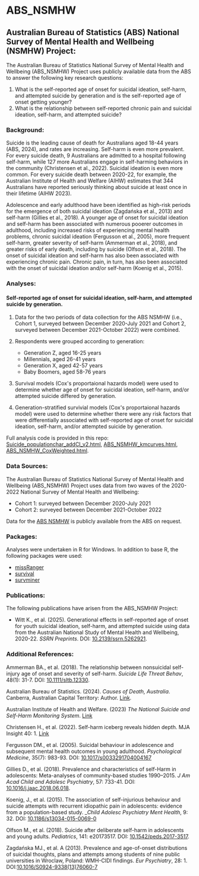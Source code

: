 # ABS_NSMHW
## Australian Bureau of Statistics (ABS) National Survey of Mental Health and Wellbeing (NSMHW) Project:
The Australian Bureau of Statistics National Survey of Mental Health and Wellbeing (ABS_NSMHW) Project uses publicly available data from the ABS to answer the following key research questions:

1. What is the self-reported age of onset for suicidal ideation, self-harm, and attempted suicide by generation and is the self-reported age of onset getting younger?
2. What is the relationship between self-reported chronic pain and suicidal ideation, self-harm, and attempted suicide?



### Background:
Suicide is the leading cause of death for Australians aged 18-44 years (ABS, 2024), and rates are increasing. Self-harm is even more prevalent. For every suicide death, 9 Australians are admitted to a hospital following self-harm, while 127 more Australians engage in self-harming behaviors in the community (Christensen et al., 2022). Suicidal ideation is even more common. For every suicide death between 2020-22, for example, the Australian Institute of Health and Welfare (AIHW) estimates that 344 Australians have reported seriously thinking about suicide at least once in their lifetime (AIHW 2023).

Adolescence and early adulthood have been identified as high-risk periods for the emergence of both suicidal ideation (Zagdańska et al., 2013) and self-harm (Gillies et al., 2018). A younger age of onset for suicidal ideation and self-harm has been associated with numerous pooerer outcomes in adulthood, including increased risks of experiencing mental health problems, chronic suicidal ideation (Fergusson et al., 2005), more frequent self-harm, greater severity of self-harm (Ammerman et al., 2018), and greater risks of early death, including by suicide (Olfson et al., 2018). The onset of suicidal ideation and self-harm has also been associated with experiencing chronic pain. Chronic pain, in turn, has also been associated with the onset of suicidal ideation and/or self-harm (Koenig et al., 2015).



### Analyses:
#### Self-reported age of onset for suicidal ideation, self-harm, and attempted suicide by generation.
1. Data for the two periods of data collection for the ABS NSMHW (i.e., Cohort 1, surveyed between December 2020-July 2021 and Cohort 2, surveyed between December 2021-October 2022) were combined.
   
2. Respondents were grouped according to generation:
   * Generation Z, aged 16-25 years
   * Millennials, aged 26-41 years
   * Generation X, aged 42-57 years
   * Baby Boomers, aged 58-76 years

3. Survival models (Cox's proportaional hazards model) were used to determine whether age of onset for suicidal ideation, self-harm, and/or attempted suicide differed by generation.

4. Generation-stratified survivial models (Cox's proportaional hazards model) were used to determine whether there were any risk factors that were differentially associated with self-reported age of onset for suicidal ideation, self-harm, and/or attempted suicide by generation.

Full analysis code is provided in this repo: [Suicide_populationchar_addCI_v2.html](), [ABS_NSMHW_kmcurves.html](), [ABS_NSMHW_CoxWeighted.html]().



### Data Sources:
The Australian Bureau of Statistics National Survey of Mental Health and Wellbeing (ABS_NSMHW) Project uses data from two waves of the 2020-2022 National Survey of Mental Health and Wellbeing:
* Cohort 1: surveyed between December 2020-July 2021
* Cohort 2: surveyed between December 2021-October 2022

Data for the [ABS NSMHW](https://www.abs.gov.au/statistics/health/mental-health/national-study-mental-health-and-wellbeing/latest-release) is publicly available from the ABS on request.



### Packages:
Analyses were undertaken in R for Windows. In addition to base R, the following packages were used:

* [missRanger](https://www.rdocumentation.org/packages/missRanger/versions/2.6.1/topics/missRanger)
* [survival](https://www.rdocumentation.org/packages/survival/versions/3.5-7)
* [survminer](https://www.rdocumentation.org/packages/survminer/versions/0.4.9)



### Publications:
The following publications have arisen from the ABS_NSMHW Project:

* Witt K., et al. (2025). Generational effects in self-reported age of onset for youth suicidal ideation, self-harm, and attempted suicide using data from the Australian National Study of Mental Health and Wellbeing, 2020-22. _SSRN Preprints_. DOI: [10.2139/ssrn.5262921](http://dx.doi.org/10.2139/ssrn.5262921).




### Additional References:
Ammerman BA., et al. (2018). The relationship between nonsuicidal self-injury age of onset and severity of self-harm. _Suicide Life Threat Behav_, 48(1): 31-7. DOI: [10.1111/sltb.12330](https://onlinelibrary.wiley.com/doi/10.1111/sltb.12330).

Australian Bureau of Statistics. (2024). _Causes of Death, Australia_. Canberra, Australian Capital Territory: Author. [Link](https://www.abs.gov.au/statistics/health/causes-death/causes-death-australia/latest-release).

Australian Institute of Health and Welfare. (2023) _The National Suicide and Self-Harm Monitoring System_. [Link](https://www.aihw.gov.au/suicide-self-harm-monitoring)

Christensen H., et al. (2022). Self-harm iceberg reveals hidden depth. MJA Insight 40: 1. [Link](https://insightplus.mja.com.au/2022/40/self-harm-iceberg-reveals-hidden-depth/)

Fergusson DM., et al. (2005). Suicidal behaviour in adolescence and subsequent mental health outcomes in young adulthood. _Psychological Medicine_, 35(7): 983-93. DOI: [10.1017/s0033291704004167](https://www.cambridge.org/core/journals/psychological-medicine/article/abs/suicidal-behaviour-in-adolescence-and-subsequent-mental-health-outcomes-in-young-adulthood/3BFFAB5FA36E1E3F6BD330DDF8B3102B)

Gillies D., et al. (2018). Prevalence and characteristics of self-Harm in adolescents: Meta-analyses of community-based studies 1990–2015. _J Am Acad Child and Adolesc Psychiatry_, 57: 733-41. DOI: [10.1016/j.jaac.2018.06.018](https://www.jaacap.org/article/S0890-8567(18)31267-X/abstract).

Koenig, J., et al. (2015). The association of self-injurious behaviour and suicide attempts with recurrent idiopathic pain in adolescents: evidence from a population-based study. __Child Adolesc Psychiatry Ment Health_, 9: 32. DOI: [10.1186/s13034-015-0069-0](https://doi.org/10.1186/s13034-015-0069-0)

Olfson M., et al. (2018). Suicide after deliberate self-harm in adolescents and young adults. _Pediatrics_, 141: e20173517. DOI: [10.1542/peds.2017-3517](https://publications.aap.org/pediatrics/article-abstract/141/4/e20173517/37791/Suicide-After-Deliberate-Self-Harm-in-Adolescents?redirectedFrom=fulltext).

Zagdańska MJ., et al. A (2013). Prevalence and age-of-onset distributions of suicidal thoughts, plans and attempts among students of nine public universities in Wroclaw, Poland: WMH-CIDI findings. _Eur Psychiatry_, 28: 1. DOI:[10.1016/S0924-9338(13)76060-7](https://www.cambridge.org/core/journals/european-psychiatry/article/896-prevalence-and-ageofonset-distributions-of-suicidal-thoughts-plans-and-attempts-among-students-of-nine-public-universities-in-wroclaw-poland-wmhcidi-findings/BCE09437F879CB3689891C58A64443A6)
